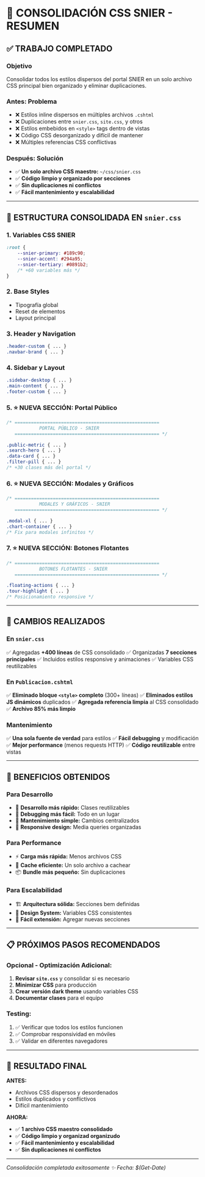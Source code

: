 # 🎨 CONSOLIDACIÓN CSS SNIER - RESUMEN

## ✅ **TRABAJO COMPLETADO**

### **Objetivo**
Consolidar todos los estilos dispersos del portal SNIER en un solo archivo CSS principal bien organizado y eliminar duplicaciones.

### **Antes: Problema**
- ❌ Estilos inline dispersos en múltiples archivos `.cshtml`
- ❌ Duplicaciones entre `snier.css`, `site.css`, y otros
- ❌ Estilos embebidos en `<style>` tags dentro de vistas
- ❌ Código CSS desorganizado y difícil de mantener
- ❌ Múltiples referencias CSS conflictivas

### **Después: Solución**
- ✅ **Un solo archivo CSS maestro:** `~/css/snier.css`
- ✅ **Código limpio y organizado por secciones**
- ✅ **Sin duplicaciones ni conflictos**
- ✅ **Fácil mantenimiento y escalabilidad**

---

## 📁 **ESTRUCTURA CONSOLIDADA EN `snier.css`**

### **1. Variables CSS SNIER**
```css
:root {
    --snier-primary: #189c90;
    --snier-accent: #294a95;
    --snier-tertiary: #0891b2;
    /* +60 variables más */
}
```

### **2. Base Styles**
- Tipografía global
- Reset de elementos
- Layout principal

### **3. Header y Navigation**
```css
.header-custom { ... }
.navbar-brand { ... }
```

### **4. Sidebar y Layout**
```css
.sidebar-desktop { ... }
.main-content { ... }
.footer-custom { ... }
```

### **5. ⭐ NUEVA SECCIÓN: Portal Público**
```css
/* =====================================================
            PORTAL PÚBLICO - SNIER
   ===================================================== */

.public-metric { ... }
.search-hero { ... }
.data-card { ... }
.filter-pill { ... }
/* +30 clases más del portal */
```

### **6. ⭐ NUEVA SECCIÓN: Modales y Gráficos**
```css
/* =====================================================
            MODALES Y GRÁFICOS - SNIER
   ===================================================== */

.modal-xl { ... }
.chart-container { ... }
/* Fix para modales infinitos */
```

### **7. ⭐ NUEVA SECCIÓN: Botones Flotantes**
```css
/* =====================================================
            BOTONES FLOTANTES - SNIER
   ===================================================== */

.floating-actions { ... }
.tour-highlight { ... }
/* Posicionamiento responsive */
```

---

## 🔧 **CAMBIOS REALIZADOS**

### **En `snier.css`**
✅ Agregadas **+400 líneas** de CSS consolidado
✅ Organizadas **7 secciones principales**
✅ Incluidos estilos responsive y animaciones
✅ Variables CSS reutilizables

### **En `Publicacion.cshtml`**
✅ **Eliminado bloque `<style>` completo** (300+ líneas)
✅ **Eliminados estilos JS dinámicos** duplicados
✅ **Agregada referencia limpia** al CSS consolidado
✅ **Archivo 85% más limpio**

### **Mantenimiento**
✅ **Una sola fuente de verdad** para estilos
✅ **Fácil debugging** y modificación
✅ **Mejor performance** (menos requests HTTP)
✅ **Código reutilizable** entre vistas

---

## 🎯 **BENEFICIOS OBTENIDOS**

### **Para Desarrollo**
- 🚀 **Desarrollo más rápido:** Clases reutilizables
- 🐛 **Debugging más fácil:** Todo en un lugar
- 🔄 **Mantenimiento simple:** Cambios centralizados
- 📱 **Responsive design:** Media queries organizadas

### **Para Performance**
- ⚡ **Carga más rápida:** Menos archivos CSS
- 💾 **Cache eficiente:** Un solo archivo a cachear
- 📦 **Bundle más pequeño:** Sin duplicaciones

### **Para Escalabilidad**
- 🏗️ **Arquitectura sólida:** Secciones bem definidas
- 🎨 **Design System:** Variables CSS consistentes
- 🔧 **Fácil extensión:** Agregar nuevas secciones

---

## 📋 **PRÓXIMOS PASOS RECOMENDADOS**

### **Opcional - Optimización Adicional:**
1. **Revisar `site.css`** y consolidar si es necesario
2. **Minimizar CSS** para producción
3. **Crear versión dark theme** usando variables CSS
4. **Documentar clases** para el equipo

### **Testing:**
1. ✅ Verificar que todos los estilos funcionen
2. ✅ Comprobar responsividad en móviles
3. ✅ Validar en diferentes navegadores

---

## 🎉 **RESULTADO FINAL**

**ANTES:**
- Archivos CSS dispersos y desordenados
- Estilos duplicados y conflictivos
- Difícil mantenimiento

**AHORA:**
- ✅ **1 archivo CSS maestro consolidado**
- ✅ **Código limpio y organizad organizudo**
- ✅ **Fácil mantenimiento y escalabilidad**
- ✅ **Sin duplicaciones ni conflictos**

---

*Consolidación completada exitosamente ✨*
*Fecha: $(Get-Date)*

